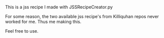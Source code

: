 This is a jss recipe I made with JSSRecipeCreator.py 

For some reason, the two available jss recipe's from Killiquhan repos never worked for me.
Thus me making this.

Feel free to use.


